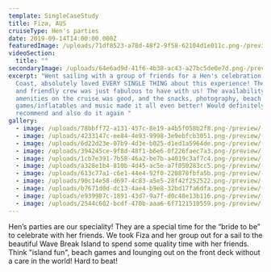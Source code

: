```yaml
---
template: SingleCaseStudy
title: Fiza, AUS
cruiseType: Hen's parties
date: 2019-09-14T14:00:00.000Z
featuredImage: /uploads/71df8523-a78d-48f2-9f58-62104d1e011c.png-/preview/-/enhance/28/
videoSection:
  title: ""
secondaryImage: /uploads/64e6ad9d-41f6-4b38-ac43-a27bc5de0e7d.png-/preview/-/enhance/39/
excerpt: "Went sailing with a group of friends for a Hen's celebration in Gold
  Coast, absolutely loved EVERY SINGLE THING about this experience! The helpful
  and friendly crew was just fabulous to have with us! The availability of
  amenities on the cruise was good, and the snacks, photography, beach
  games/inflatables and music made it all even better! Would definitely
  recommend and also do it again "
gallery:
  - image: /uploads/78bbff72-a131-457c-8e19-a4b5f058b2f8.png-/preview/-/enhance/37/
  - image: /uploads/4233147c-ee84-4e93-9998-3e9ebfcb3051.png-/preview/-/enhance/50/
  - image: /uploads/6d22d23e-07b9-4d3e-b025-d1ed1a5964de.png-/preview/-/enhance/38/
  - image: /uploads/394245ce-9f8d-48f1-b6e6-0f226faec7a3.png-/preview/-/enhance/33/
  - image: /uploads/1cb7e391-7b58-46a2-be7b-a4019c3af7c4.png-/preview/-/enhance/44/
  - image: /uploads/a328e1b4-810b-4d45-ac5e-a7f050283cc5.png-/preview/-/enhance/42/
  - image: /uploads/613c77a1-c6e1-44e4-92f0-220878fbfa5b.png-/preview/-/enhance/50/
  - image: /uploads/90c14e58-d697-4c83-a5e5-28f42f252522.png-/preview/-/enhance/50/
  - image: /uploads/b7671d0d-dc13-4ae4-b9e8-32bd17fa6dfa.png-/preview/-/enhance/50/
  - image: /uploads/e939987c-1891-43d7-9a7f-d0c48e13b116.png-/preview/-/enhance/50/
  - image: /uploads/2544c602-bcdf-470b-aaa6-6f7121510559.png-/preview/-/enhance/50/
---
```

Hen’s parties are our speciality! They are a special time for the “bride to be” to celebrate with her friends. We took Fiza and her group out for a sail to the beautiful Wave Break Island to spend some quality time with her friends. Think "island fun", beach games and lounging out on the front deck without a care in the world! Hard to beat!